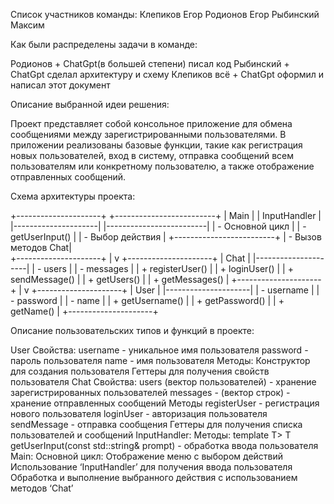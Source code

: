 Список участников команды:
Клепиков Егор
Родионов Егор 
Рыбинский Максим

Как были распределены задачи в команде:

Родионов + ChatGpt(в большей степени) писал код
Рыбинский + ChatGpt сделал архитектуру и схему 
Клепиков всё + ChatGpt оформил и написал этот документ


Описание выбранной идеи решения:

Проект представляет собой консольное приложение для обмена сообщениями между зарегистрированными пользователями. В приложении реализованы базовые функции, такие как регистрация новых пользователей, вход в систему, отправка сообщений всем пользователям или конкретному пользователю, а также отображение отправленных сообщений.

Схема архитектуры проекта:

+---------------------+      +-------------------------+
|       Main          |      |      InputHandler       |
|---------------------|      |-------------------------|
| - Основной цикл     |      | - getUserInput<T>()     |
| - Выбор действия    |      +-------------------------+
| - Вызов методов Chat|     
+---------------------+
           |
           v
+---------------------+
|        Chat         |
|---------------------|
| - users             |
| - messages          |
| + registerUser()    |
| + loginUser()       |
| + sendMessage()     |
| + getUsers()        |
| + getMessages()     |
+---------------------+
           |
           v
+---------------------+
|        User         |
|---------------------|
| - username          |
| - password          |
| - name              |
| + getUsername()     |
| + getPassword()     |
| + getName()         |
+---------------------+


Описание пользовательских типов и функций в проекте:

User
Свойства:
username - уникальное имя пользователя
password - пароль пользователя
name - имя пользователя
Методы:
Конструктор для создания пользователя
Геттеры для получения свойств пользователя
Chat
Свойства:
users (вектор пользователей) - хранение зарегистрированных пользователей
messages - (вектор строк) - хранение отправленных сообщений
Методы
registerUser - регистрация нового пользователя
loginUser - авторизация пользователя
sendMessage - отправка сообщения
Геттеры для получения списка пользователей и сообщений
InputHandler:
Методы:
template <typename> T> T getUserInput(const std::string& prompt) - обработка ввода пользователя
Main:
Основной цикл:
Отображение меню с выбором действий
Использование ‘InputHandler’ для получения ввода пользователя 
Обработка и выполнение выбранного действия с использованием методов ‘Chat’
